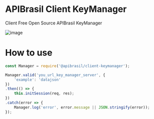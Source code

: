 # APIBrasil Client KeyManager
Client Free Open Source APIBrasil KeyManager

![image](https://github.com/user-attachments/assets/69d3a9a3-a52a-495b-b553-25ba2b202f47)

# How to use
```js
const Manager = require('@apibrasil/client-keymanager');

Manager.valid('you_url_key_manager_server', {
    'example': 'datajson'
})
.then(() => {
    this.initSession(req, res);
})
.catch(error => {
    Manager.log('error', error.message || JSON.stringify(error));
});
```
